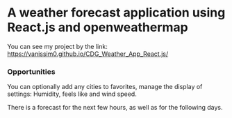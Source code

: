 # A weather forecast application using React.js and openweathermap

You can see my project by the link: https://vanissim0.github.io/CDG_Weather_App_React.js/


### Opportunities

You can optionally add any cities to favorites, manage the display of settings: 
Humidity, feels like and wind speed.

There is a forecast for the next few hours, as well as for the following days.
